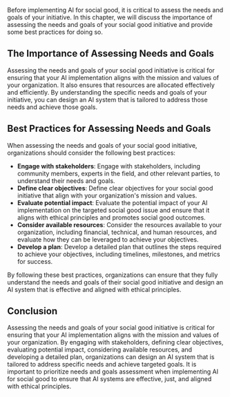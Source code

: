 

Before implementing AI for social good, it is critical to assess the needs and goals of your initiative. In this chapter, we will discuss the importance of assessing the needs and goals of your social good initiative and provide some best practices for doing so.

The Importance of Assessing Needs and Goals
-------------------------------------------

Assessing the needs and goals of your social good initiative is critical for ensuring that your AI implementation aligns with the mission and values of your organization. It also ensures that resources are allocated effectively and efficiently. By understanding the specific needs and goals of your initiative, you can design an AI system that is tailored to address those needs and achieve those goals.

Best Practices for Assessing Needs and Goals
--------------------------------------------

When assessing the needs and goals of your social good initiative, organizations should consider the following best practices:

* **Engage with stakeholders**: Engage with stakeholders, including community members, experts in the field, and other relevant parties, to understand their needs and goals.
* **Define clear objectives**: Define clear objectives for your social good initiative that align with your organization's mission and values.
* **Evaluate potential impact**: Evaluate the potential impact of your AI implementation on the targeted social good issue and ensure that it aligns with ethical principles and promotes social good outcomes.
* **Consider available resources**: Consider the resources available to your organization, including financial, technical, and human resources, and evaluate how they can be leveraged to achieve your objectives.
* **Develop a plan**: Develop a detailed plan that outlines the steps required to achieve your objectives, including timelines, milestones, and metrics for success.

By following these best practices, organizations can ensure that they fully understand the needs and goals of their social good initiative and design an AI system that is effective and aligned with ethical principles.

Conclusion
----------

Assessing the needs and goals of your social good initiative is critical for ensuring that your AI implementation aligns with the mission and values of your organization. By engaging with stakeholders, defining clear objectives, evaluating potential impact, considering available resources, and developing a detailed plan, organizations can design an AI system that is tailored to address specific needs and achieve targeted goals. It is important to prioritize needs and goals assessment when implementing AI for social good to ensure that AI systems are effective, just, and aligned with ethical principles.
